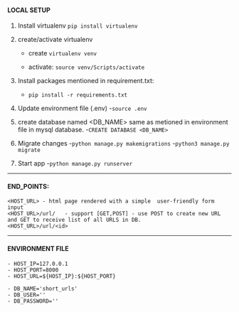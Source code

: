 #### LOCAL SETUP
1. Install virtualenv
      `pip install virtualenv`

2. create/activate virtualenv
   - create 
        `virtualenv venv`

    - activate:
        `source venv/Scripts/activate`

3.  Install packages mentioned in requirement.txt:
    - `pip install -r requirements.txt`

4.  Update environment file (.env)
    -`source .env`

5. create database named <DB_NAME> same as metioned in environment file in mysql database.
    -`CREATE DATABASE <DB_NAME> `
   
7. Migrate changes
    -`python manage.py makemigrations`
    -`python3 manage.py migrate` 
        
8. Start app 
    -`python manage.py runserver`

---

#### END_POINTS:
    <HOST_URL> - html page rendered with a simple  user-friendly form input
    <HOST_URL>/url/   - support [GET,POST] - use POST to create new URL and GET to receive list of all URLS in DB.
    <HOST_URL>/url/<id>

---
#### ENVIRONMENT FILE
    - HOST_IP=127.0.0.1     
    - HOST_PORT=8000
    - HOST_URL=${HOST_IP}:${HOST_PORT}
    
    - DB_NAME='short_urls'
    - DB_USER='' 
    - DB_PASSWORD=''




    


